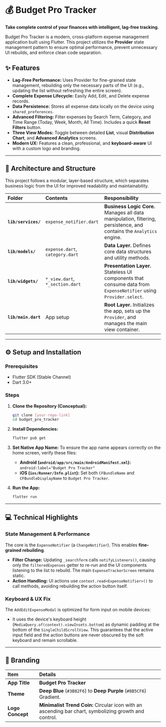 # 💰 Budget Pro Tracker

**Take complete control of your finances with intelligent, lag-free tracking.**

Budget Pro Tracker is a modern, cross-platform expense management application built using Flutter. This project utilizes the **Provider** state management pattern to ensure optimal performance, prevent unnecessary UI rebuilds, and enforce clean code separation.

## ✨ Features

* **Lag-Free Performance:** Uses Provider for fine-grained state management, rebuilding only the necessary parts of the UI (e.g., updating the list without refreshing the entire screen).
* **Complete Expense Lifecycle:** Easily Add, Edit, and Delete expense records.
* **Data Persistence:** Stores all expense data locally on the device using `shared_preferences`.
* **Advanced Filtering:** Filter expenses by Search Term, Category, and Time Range (Today, Week, Month, All Time). Includes a quick **Reset Filters** button.
* **Three View Modes:** Toggle between detailed **List**, visual **Distribution Chart**, and **Advanced Analytics** screens.
* **Modern UX:** Features a clean, professional, and **keyboard-aware** UI with a custom logo and branding.

***

## 🚀 Architecture and Structure

This project follows a modular, layer-based structure, which separates business logic from the UI for improved readability and maintainability.

| Folder | Contents | Responsibility |
| :--- | :--- | :--- |
| **`lib/services/`** | `expense_notifier.dart` | **Business Logic Core.** Manages all data manipulation, filtering, persistence, and contains the `Analytics` engine. |
| **`lib/models/`** | `expense.dart`, `category.dart` | **Data Layer.** Defines core data structures and utility methods. |
| **`lib/widgets/`** | `*_view.dart`, `*_section.dart` | **Presentation Layer.** Stateless UI components that consume data from `ExpenseNotifier` using `Provider.select`. |
| **`lib/main.dart`** | App setup | **Root Layer.** Initializes the app, sets up the `Provider`, and manages the main view container. |

***

## ⚙️ Setup and Installation

### Prerequisites

* Flutter SDK (Stable Channel)
* Dart 3.0+

### Steps

1.  **Clone the Repository (Conceptual):**
    ```bash
    git clone [your-repo-link]
    cd budget_pro_tracker
    ```

2.  **Install Dependencies:**
    ```bash
    flutter pub get
    ```

3.  **Set Native App Name:**
    To ensure the app name appears correctly on the home screen, verify these files:
    * **Android (`android/app/src/main/AndroidManifest.xml`):** `android:label="Budget Pro Tracker"`
    * **iOS (`ios/Runner/Info.plist`):** Set both `CFBundleName` and `CFBundleDisplayName` to `Budget Pro Tracker`.

4.  **Run the App:**
    ```bash
    flutter run
    ```

***

## 💻 Technical Highlights

### State Management & Performance

The core is the `ExpenseNotifier` (a `ChangeNotifier`). This enables **fine-grained rebuilding**.

* **Filter Change:** Updating `_searchTerm` calls `notifyListeners()`, causing only the `filteredExpenses` getter to re-run and the UI components listening to the list to rebuild. The main `ExpenseTrackerScreen` remains static.
* **Action Handling:** UI actions use `context.read<ExpenseNotifier>()` to call methods, avoiding rebuilding the action button itself.

### Keyboard & UX Fix

The `AddEditExpenseModal` is optimized for form input on mobile devices:

* It uses the device's keyboard height (`MediaQuery.of(context).viewInsets.bottom`) as dynamic padding at the bottom of the `SingleChildScrollView`. This guarantees that the active input field and the action buttons are never obscured by the soft keyboard and remain scrollable.

***

## 🎨 Branding

| Item | Details |
| :--- | :--- |
| **App Title** | **Budget Pro Tracker** |
| **Theme** | **Deep Blue** (`#3B82F6`) to **Deep Purple** (`#8B5CF6`) Gradient. |
| **Logo Concept** | **Minimalist Trend Coin:** Circular icon with an ascending bar chart, symbolizing growth and control. |
